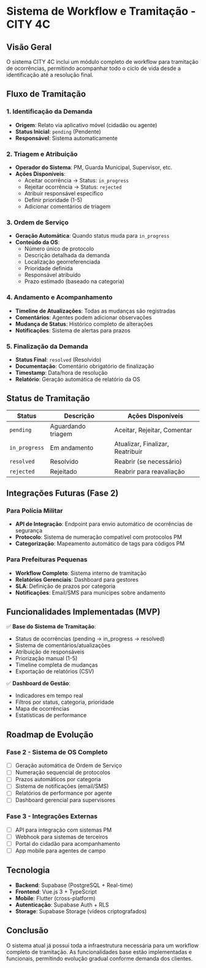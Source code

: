 # Sistema de Workflow e Tramitação - CITY 4C

## Visão Geral

O sistema CITY 4C inclui um módulo completo de workflow para tramitação de ocorrências, permitindo acompanhar todo o ciclo de vida desde a identificação até a resolução final.

## Fluxo de Tramitação

### 1. Identificação da Demanda
- **Origem**: Relato via aplicativo móvel (cidadão ou agente)
- **Status Inicial**: `pending` (Pendente)
- **Responsável**: Sistema automaticamente

### 2. Triagem e Atribuição  
- **Operador do Sistema**: PM, Guarda Municipal, Supervisor, etc.
- **Ações Disponíveis**:
  - Aceitar ocorrência → Status: `in_progress`
  - Rejeitar ocorrência → Status: `rejected`
  - Atribuir responsável específico
  - Definir prioridade (1-5)
  - Adicionar comentários de triagem

### 3. Ordem de Serviço
- **Geração Automática**: Quando status muda para `in_progress`
- **Conteúdo da OS**:
  - Número único de protocolo
  - Descrição detalhada da demanda
  - Localização georreferenciada
  - Prioridade definida
  - Responsável atribuído
  - Prazo estimado (baseado na categoria)

### 4. Andamento e Acompanhamento
- **Timeline de Atualizações**: Todas as mudanças são registradas
- **Comentários**: Agentes podem adicionar observações
- **Mudança de Status**: Histórico completo de alterações
- **Notificações**: Sistema de alertas para prazos

### 5. Finalização da Demanda
- **Status Final**: `resolved` (Resolvido)
- **Documentação**: Comentário obrigatório de finalização
- **Timestamp**: Data/hora de resolução
- **Relatório**: Geração automática de relatório da OS

## Status de Tramitação

| Status | Descrição | Ações Disponíveis |
|--------|-----------|-------------------|
| `pending` | Aguardando triagem | Aceitar, Rejeitar, Comentar |
| `in_progress` | Em andamento | Atualizar, Finalizar, Reatribuir |
| `resolved` | Resolvido | Reabrir (se necessário) |
| `rejected` | Rejeitado | Reabrir para reavaliação |

## Integrações Futuras (Fase 2)

### Para Polícia Militar
- **API de Integração**: Endpoint para envio automático de ocorrências de segurança
- **Protocolo**: Sistema de numeração compatível com protocolos PM
- **Categorização**: Mapeamento automático de tags para códigos PM

### Para Prefeituras Pequenas
- **Workflow Completo**: Sistema interno de tramitação
- **Relatórios Gerenciais**: Dashboard para gestores
- **SLA**: Definição de prazos por categoria
- **Notificações**: Email/SMS para munícipes sobre andamento

## Funcionalidades Implementadas (MVP)

✅ **Base do Sistema de Tramitação**:
- Status de ocorrências (pending → in_progress → resolved)
- Sistema de comentários/atualizações
- Atribuição de responsáveis
- Priorização manual (1-5)
- Timeline completa de mudanças
- Exportação de relatórios (CSV)

✅ **Dashboard de Gestão**:
- Indicadores em tempo real
- Filtros por status, categoria, prioridade
- Mapa de ocorrências
- Estatísticas de performance

## Roadmap de Evolução

### Fase 2 - Sistema de OS Completo
- [ ] Geração automática de Ordem de Serviço
- [ ] Numeração sequencial de protocolos
- [ ] Prazos automáticos por categoria
- [ ] Sistema de notificações (email/SMS)
- [ ] Relatórios de performance por agente
- [ ] Dashboard gerencial para supervisores

### Fase 3 - Integrações Externas
- [ ] API para integração com sistemas PM
- [ ] Webhook para sistemas de terceiros
- [ ] Portal do cidadão para acompanhamento
- [ ] App mobile para agentes de campo

## Tecnologia

- **Backend**: Supabase (PostgreSQL + Real-time)
- **Frontend**: Vue.js 3 + TypeScript
- **Mobile**: Flutter (cross-platform)
- **Autenticação**: Supabase Auth + RLS
- **Storage**: Supabase Storage (vídeos criptografados)

## Conclusão

O sistema atual já possui toda a infraestrutura necessária para um workflow completo de tramitação. As funcionalidades base estão implementadas e funcionais, permitindo evolução gradual conforme demanda dos clientes.